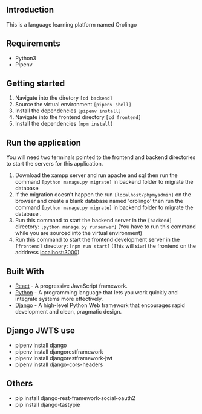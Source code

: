 ## Introduction

This is a language learning platform named Orolingo

## Requirements
* Python3
* Pipenv

## Getting started

1. Navigate into the diretory ```[cd backend]```
2. Source the virtual environment ```[pipenv shell]```
3. Install the dependencies ```[pipenv install]```
4. Navigate into the frontend directory ```[cd frontend]```
5. Install the dependencies ```[npm install]```

## Run the application
You will need two terminals pointed to the frontend and backend directories to start the servers for this application.
1. Download the xampp server and run apache and sql then run the command ```[python manage.py migrate]``` in backend folder to migrate the database
2. If the migration doesn't happen the run  ```[localhost/phpmyadmin]``` on the browser and create a blank database named 'orolingo' then run the command ```[python manage.py migrate]``` in backend folder to migrate the database .
3. Run this command to start the backend server in the ```[backend]``` directory: ```[python manage.py runserver]``` (You have to run this command while you are sourced into the virtual environment)
4. Run this command to start the frontend development server in the ```[frontend]``` directory: ```[npm run start]``` (This will start the frontend on the adddress [localhost:3000](http://localhost:3000))


## Built With

* [React](https://reactjs.org) - A progressive JavaScript framework.
* [Python](https://www.python.org/) - A programming language that lets you work quickly and integrate systems more effectively.
* [Django](http://djangoproject.org/) - A high-level Python Web framework that encourages rapid development and clean, pragmatic design.

## Django JWTS use
* pipenv install django
* pipenv install djangorestframework
* pipenv install djangorestframework-jwt
* pipenv install django-cors-headers

## Others 
* pip install django-rest-framework-social-oauth2
* pip install django-tastypie
